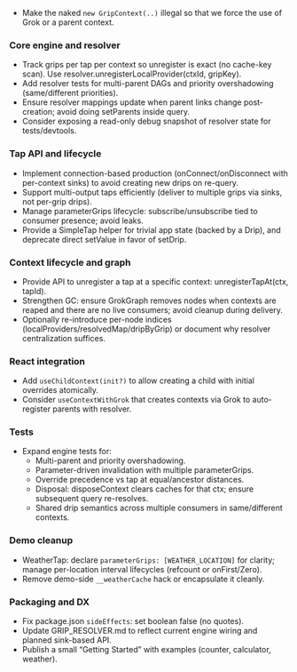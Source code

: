 

* Make the naked `new GripContext(..)` illegal so that we force the use of Grok or a parent context.

### Core engine and resolver
- Track grips per tap per context so unregister is exact (no cache-key scan). Use resolver.unregisterLocalProvider(ctxId, gripKey).
- Add resolver tests for multi-parent DAGs and priority overshadowing (same/different priorities).
- Ensure resolver mappings update when parent links change post-creation; avoid doing setParents inside query.
- Consider exposing a read-only debug snapshot of resolver state for tests/devtools.

### Tap API and lifecycle
- Implement connection-based production (onConnect/onDisconnect with per-context sinks) to avoid creating new drips on re-query.
- Support multi-output taps efficiently (deliver to multiple grips via sinks, not per-grip drips).
- Manage parameterGrips lifecycle: subscribe/unsubscribe tied to consumer presence; avoid leaks.
- Provide a SimpleTap helper for trivial app state (backed by a Drip), and deprecate direct setValue in favor of setDrip.

### Context lifecycle and graph
- Provide API to unregister a tap at a specific context: unregisterTapAt(ctx, tapId).
- Strengthen GC: ensure GrokGraph removes nodes when contexts are reaped and there are no live consumers; avoid cleanup during delivery.
- Optionally re-introduce per-node indices (localProviders/resolvedMap/dripByGrip) or document why resolver centralization suffices.

### React integration
- Add `useChildContext(init?)` to allow creating a child with initial overrides atomically.
- Consider `useContextWithGrok` that creates contexts via Grok to auto-register parents with resolver.

### Tests
- Expand engine tests for:
  - Multi-parent and priority overshadowing.
  - Parameter-driven invalidation with multiple parameterGrips.
  - Override precedence vs tap at equal/ancestor distances.
  - Disposal: disposeContext clears caches for that ctx; ensure subsequent query re-resolves.
  - Shared drip semantics across multiple consumers in same/different contexts.

### Demo cleanup
- WeatherTap: declare `parameterGrips: [WEATHER_LOCATION]` for clarity; manage per-location interval lifecycles (refcount or onFirst/Zero).
- Remove demo-side `__weatherCache` hack or encapsulate it cleanly.

### Packaging and DX
- Fix package.json `sideEffects`: set boolean false (no quotes).
- Update GRIP_RESOLVER.md to reflect current engine wiring and planned sink-based API.
- Publish a small “Getting Started” with examples (counter, calculator, weather).